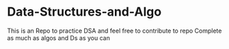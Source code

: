 # Data-Structures-and-Algo
This is an Repo to practice DSA and feel free to contribute to repo
Complete as much as algos and Ds as you can

